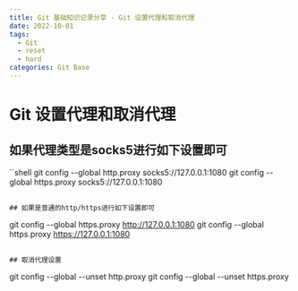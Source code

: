 ```yaml
---
title: Git 基础知识记录分享 - Git 设置代理和取消代理
date: 2022-10-01
tags:
  - Git
  - reset
  - hard
categories: Git Base
---
```



# Git 设置代理和取消代理

## 如果代理类型是socks5进行如下设置即可

``shell
git config --global http.proxy socks5://127.0.0.1:1080 
git config --global https.proxy socks5://127.0.0.1:1080
```

## 如果是普通的http/https进行如下设置即可

```
git config --global https.proxy http://127.0.0.1:1080 
git config --global https.proxy https://127.0.0.1:1080
```

## 取消代理设置

```
git config --global --unset http.proxy 
git config --global --unset https.proxy
```
